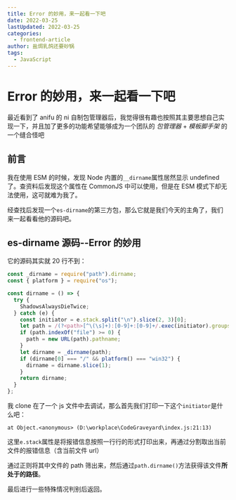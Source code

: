 ```yaml
---
title: Error 的妙用，来一起看一下吧
date: 2022-03-25
lastUpdated: 2022-03-25
categories:
  - frontend-article
author: 盐焗乳鸽还要砂锅
tags:
  - JavaScript
---
```


# Error 的妙用，来一起看一下吧

最近看到了 anifu 的 ni 自制包管理器后，我觉得很有趣也按照其主要思想自己实现一下，并且加了更多的功能希望能够成为一个团队的 _包管理器_ + _模板脚手架_ 的一个缝合怪吧

## 前言

我在使用 ESM 的时候，发现 Node 内置的`__dirname`属性居然显示 undefined 了。查资料后发现这个属性在 CommonJS 中可以使用，但是在 ESM 模式下却无法使用，这可就难为我了。

经查找后发现一个`es-dirname`的第三方包，那么它就是我们今天的主角了，我们来一起看看他的源码吧。

## es-dirname 源码--Error 的妙用

它的源码其实就 20 行不到：

```js
const _dirname = require("path").dirname;
const { platform } = require("os");

const dirname = () => {
  try {
    ShadowsAlwaysDieTwice;
  } catch (e) {
    const initiator = e.stack.split("\n").slice(2, 3)[0];
    let path = /(?<path>[^\(\s]+):[0-9]+:[0-9]+/.exec(initiator).groups.path;
    if (path.indexOf("file") >= 0) {
      path = new URL(path).pathname;
    }
    let dirname = _dirname(path);
    if (dirname[0] === "/" && platform() === "win32") {
      dirname = dirname.slice(1);
    }
    return dirname;
  }
};
```

我 clone 在了一个 js 文件中去调试，那么首先我们打印一下这个`initiator`是什么吧：

```
at Object.<anonymous> (D:\workplace\CodeGraveyard\index.js:21:13)
```

这里`e.stack`属性是将报错信息按照一行行的形式打印出来，再通过分割取出当前文件的报错信息（含当前文件 url）

通过正则将其中文件的 path 筛出来，然后通过`path.dirname()`方法获得该文件**所处于的路径**。

最后进行一些特殊情况判别后返回。
